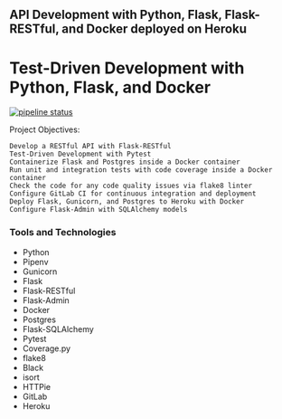 API Development with Python, Flask, Flask-RESTful, and Docker deployed on Heroku
-
# Test-Driven Development with Python, Flask, and Docker

[![pipeline status](https://gitlab.com/bnikanjam/flaskapi/badges/master/pipeline.svg)](https://gitlab.com/bnikanjam/flaskapi/commits/master)

Project Objectives:

    Develop a RESTful API with Flask-RESTful 
    Test-Driven Development with Pytest
    Containerize Flask and Postgres inside a Docker container
    Run unit and integration tests with code coverage inside a Docker container
    Check the code for any code quality issues via flake8 linter
    Configure GitLab CI for continuous integration and deployment
    Deploy Flask, Gunicorn, and Postgres to Heroku with Docker
    Configure Flask-Admin with SQLAlchemy models

### Tools and Technologies
- Python
- Pipenv
- Gunicorn
- Flask
- Flask-RESTful
- Flask-Admin
- Docker
- Postgres
- Flask-SQLAlchemy
- Pytest
- Coverage.py
- flake8
- Black
- isort
- HTTPie
- GitLab
- Heroku

